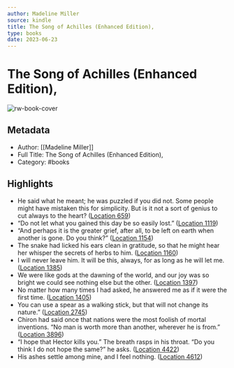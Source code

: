 ```yaml
---
author: Madeline Miller
source: kindle
title: The Song of Achilles (Enhanced Edition),
type: books
date: 2023-06-23
---
```

# The Song of Achilles (Enhanced Edition),

![rw-book-cover](https://images-na.ssl-images-amazon.com/images/I/51iDejsms3L._SL200_.jpg)

## Metadata
- Author: [[Madeline Miller]]
- Full Title: The Song of Achilles (Enhanced Edition),
- Category: #books

## Highlights
- He said what he meant; he was puzzled if you did not. Some people might have mistaken this for simplicity. But is it not a sort of genius to cut always to the heart? ([Location 659](https://readwise.io/to_kindle?action=open&asin=B00723IP9Q&location=659))
- “Do not let what you gained this day be so easily lost.” ([Location 1119](https://readwise.io/to_kindle?action=open&asin=B00723IP9Q&location=1119))
- “And perhaps it is the greater grief, after all, to be left on earth when another is gone. Do you think?” ([Location 1154](https://readwise.io/to_kindle?action=open&asin=B00723IP9Q&location=1154))
- The snake had licked his ears clean in gratitude, so that he might hear her whisper the secrets of herbs to him. ([Location 1160](https://readwise.io/to_kindle?action=open&asin=B00723IP9Q&location=1160))
- I will never leave him. It will be this, always, for as long as he will let me. ([Location 1385](https://readwise.io/to_kindle?action=open&asin=B00723IP9Q&location=1385))
- We were like gods at the dawning of the world, and our joy was so bright we could see nothing else but the other. ([Location 1397](https://readwise.io/to_kindle?action=open&asin=B00723IP9Q&location=1397))
- No matter how many times I had asked, he answered me as if it were the first time. ([Location 1405](https://readwise.io/to_kindle?action=open&asin=B00723IP9Q&location=1405))
- You can use a spear as a walking stick, but that will not change its nature.” ([Location 2745](https://readwise.io/to_kindle?action=open&asin=B00723IP9Q&location=2745))
- Chiron had said once that nations were the most foolish of mortal inventions. “No man is worth more than another, wherever he is from.” ([Location 3896](https://readwise.io/to_kindle?action=open&asin=B00723IP9Q&location=3896))
- “I hope that Hector kills you.” The breath rasps in his throat. “Do you think I do not hope the same?” he asks. ([Location 4422](https://readwise.io/to_kindle?action=open&asin=B00723IP9Q&location=4422))
- His ashes settle among mine, and I feel nothing. ([Location 4612](https://readwise.io/to_kindle?action=open&asin=B00723IP9Q&location=4612))
